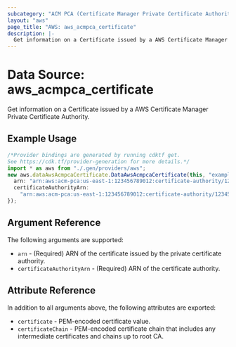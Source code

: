 ```yaml
---
subcategory: "ACM PCA (Certificate Manager Private Certificate Authority)"
layout: "aws"
page_title: "AWS: aws_acmpca_certificate"
description: |-
  Get information on a Certificate issued by a AWS Certificate Manager Private Certificate Authority
---
```


# Data Source: aws\_acmpca\_certificate

Get information on a Certificate issued by a AWS Certificate Manager Private Certificate Authority.

## Example Usage

```typescript
/*Provider bindings are generated by running cdktf get.
See https://cdk.tf/provider-generation for more details.*/
import * as aws from "./.gen/providers/aws";
new aws.dataAwsAcmpcaCertificate.DataAwsAcmpcaCertificate(this, "example", {
  arn: "arn:aws:acm-pca:us-east-1:123456789012:certificate-authority/12345678-1234-1234-1234-123456789012/certificate/1234b4a0d73e2056789bdbe77d5b1a23",
  certificateAuthorityArn:
    "arn:aws:acm-pca:us-east-1:123456789012:certificate-authority/12345678-1234-1234-1234-123456789012",
});

```

## Argument Reference

The following arguments are supported:

* `arn` - (Required) ARN of the certificate issued by the private certificate authority.
* `certificateAuthorityArn` - (Required) ARN of the certificate authority.

## Attribute Reference

In addition to all arguments above, the following attributes are exported:

* `certificate` - PEM-encoded certificate value.
* `certificateChain` - PEM-encoded certificate chain that includes any intermediate certificates and chains up to root CA.
